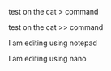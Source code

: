 test on the cat > command


test on the cat >> command

I am editing using notepad

I am editing using nano


